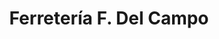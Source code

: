 ---
title: "Ferretería F. Del Campo"
url: /san-sebastian-de-los-reyes/ferreteria-f-del-campo/
shop: Eisenwaren
---